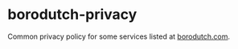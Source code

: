 # borodutch-privacy
Common privacy policy for some services listed at [borodutch.com](https://borodutch.com).
